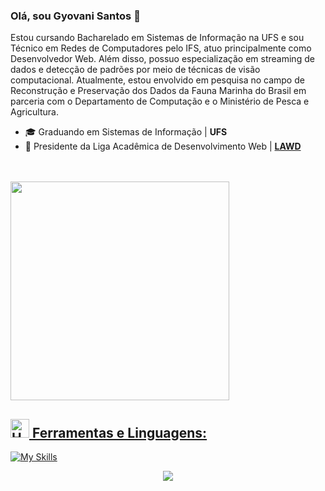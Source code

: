 ### Olá, sou Gyovani Santos 👋

Estou cursando Bacharelado em Sistemas de Informação na UFS e sou Técnico em Redes de Computadores pelo IFS, atuo principalmente como Desenvolvedor Web. Além disso, possuo especialização em streaming de dados e detecção de padrões por meio de técnicas de visão computacional. Atualmente, estou envolvido em pesquisa no campo de Reconstrução e Preservação dos Dados da Fauna Marinha do Brasil em parceria com o Departamento de Computação e o Ministério de Pesca e Agricultura.

- 🎓 Graduando em Sistemas de Informação | **UFS**
- 🏬 Presidente da Liga Acadêmica de Desenvolvimento Web | [**LAWD**](https://github.com/Lawd-UFS)

<div>
 
<br>
<br>
  <a href="https://github.com/gyovani19">


  <img width="350em" src="https://github-readme-stats.vercel.app/api/top-langs/?username=gyovani19&layout=compact&langs_count=7&theme=white&count_private=true"/>
</div>
</div>
  
## <img src="https://raw.githubusercontent.com/Tarikul-Islam-Anik/Animated-Fluent-Emojis/master/Emojis/Objects/Hammer%20and%20Wrench.png" alt="Hammer and Wrench" width="30" height="30" /> **Ferramentas e Linguagens:**  
[![My Skills](https://skillicons.dev/icons?i=js,ts,tailwind,react,vite,next,expressjs,nodejs,mongodb,md,git,github,vscode,styledcomponents,postman,arduino,bash,bootstrap,bun,c,django,docker,go,kafka,ubuntu,linux,nextjs,latex,py,pytorch,rails,raspberrypi,ruby,rails,&perline=13)](#)
  

  <p align="center">
     <img src="https://capsule-render.vercel.app/api?type=waving&color=gradient&height=100&section=footer"/>
</p>

